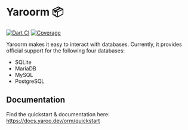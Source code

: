 # Yaroorm 📦

[![Dart CI](https://github.com/codekeyz/yaroo/workflows/Dart/badge.svg)](https://github.com/codekeyz/yaroo/actions/workflows/test.yml)
[![Coverage](https://codecov.io/gh/codekeyz/yaroo/graph/badge.svg?token=LEY01HT7HF)](https://codecov.io/gh/codekeyz/yaroo)

Yaroorm makes it easy to interact with databases. Currently, it provides official support for the following four databases:

- SQLite
- MariaDB
- MySQL
- PostgreSQL

## Documentation

Find the quickstart & documentation here: https://docs.yaroo.dev/orm/quickstart
